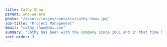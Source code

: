 ```yaml
---
title: Cathy Shaw
parent: who-we-are
photo: "/assets/images/contacts/cathy-shaw.jpg"
job-title: "Project Management"
email: "cathy_shaw@dai.com"
summary: "Cathy has been with the company since 2001 and in that time has worked as team member or project director on projects in Kenya, Nigeria, and Russia, as well as eastern Europe and central Asia. Formerly a researcher in science-based economic development in transition countries, Cathy spent eight years working with U.K. and Canadian government-funded business creation projects to generate civilian jobs in defence sector-based economies in the former Soviet Union. She has also worked for European Commission and U.K. Department for International Development projects addressing climate change at national and regional levels. She has significant experience in delivering multicountry projects."
sort-order: 3
---
```

